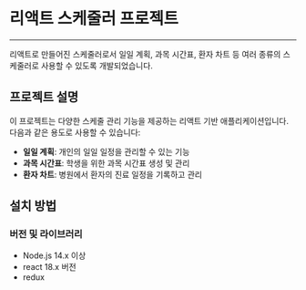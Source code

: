 # 리액트 스케줄러 프로젝트

---

리액트로 만들어진 스케줄러로서 일일 계획, 과목 시간표, 환자 차트 등 여러 종류의 스케줄러로 사용할 수 있도록 개발되었습니다.

<!--## 목차
1. [프로젝트 설명](#프로젝트-설명)
2. [설치 방법](#설치-방법)
3. [사용 방법](#사용-방법)
4. [기여 방법](#기여-방법)
5. [라이선스](#라이선스)
!-->
## 프로젝트 설명

이 프로젝트는 다양한 스케줄 관리 기능을 제공하는 리액트 기반 애플리케이션입니다. 다음과 같은 용도로 사용할 수 있습니다:
- **일일 계획**: 개인의 일일 일정을 관리할 수 있는 기능
- **과목 시간표**: 학생을 위한 과목 시간표 생성 및 관리
- **환자 차트**: 병원에서 환자의 진료 일정을 기록하고 관리

## 설치 방법

### 버전 및 라이브러리
- Node.js 14.x 이상
- react 18.x 버전
- redux 
